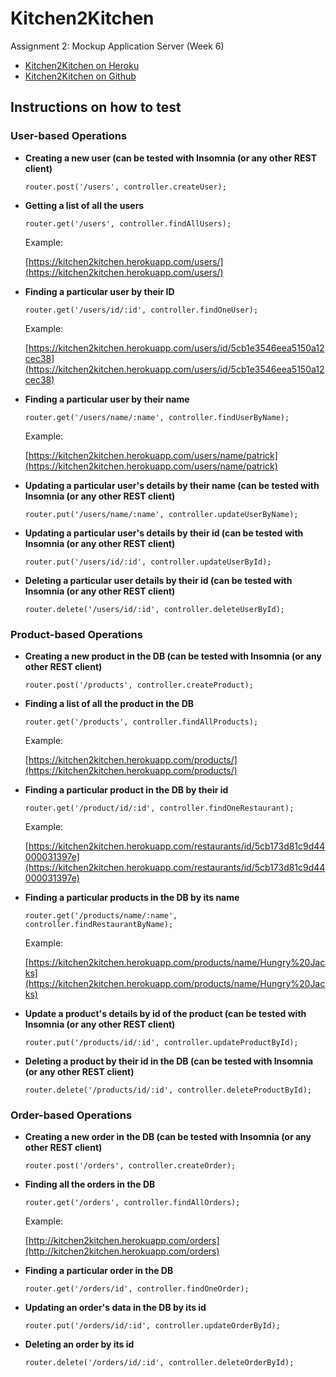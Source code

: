 # Kitchen2Kitchen

Assignment 2: Mockup Application Server (Week 6)

* [Kitchen2Kitchen on Heroku](https://kitchen2kitchen.herokuapp.com/) 
* [Kitchen2Kitchen on Github](https://github.com/masonhsieh/Web-Info/tree/master/Project)


## Instructions on how to test
### User-based Operations
* **Creating a new user (can be tested with Insomnia (or any other REST client)**

  ```router.post('/users', controller.createUser);```
 

* **Getting a list of all the users**

   ```router.get('/users', controller.findAllUsers);```
  
  Example:

  [https://kitchen2kitchen.herokuapp.com/users/](https://kitchen2kitchen.herokuapp.com/users/)
   

* **Finding a particular user by their ID**

   ```router.get('/users/id/:id', controller.findOneUser);```
  
  Example:

  [https://kitchen2kitchen.herokuapp.com/users/id/5cb1e3546eea5150a12cec38](https://kitchen2kitchen.herokuapp.com/users/id/5cb1e3546eea5150a12cec38)
     

* **Finding a particular user by their name**

   ```router.get('/users/name/:name', controller.findUserByName);```
  
  Example:

  [https://kitchen2kitchen.herokuapp.com/users/name/patrick](https://kitchen2kitchen.herokuapp.com/users/name/patrick)
     

* **Updating a particular user's details by their name (can be tested with Insomnia (or any other REST client)**

   ```router.put('/users/name/:name', controller.updateUserByName);```


* **Updating a particular user's details by their id (can be tested with Insomnia (or any other REST client)**

   ```router.put('/users/id/:id', controller.updateUserById);```
  

* **Deleting a particular user details by their id (can be tested with Insomnia (or any other REST client)**

   ```router.delete('/users/id/:id', controller.deleteUserById);```


### Product-based Operations
* **Creating a new product in the DB (can be tested with Insomnia (or any other REST client)**

  ```router.post('/products', controller.createProduct);```


* **Finding a list of all the product in the DB**

   ```router.get('/products', controller.findAllProducts);```
   
  Example:

  [https://kitchen2kitchen.herokuapp.com/products/](https://kitchen2kitchen.herokuapp.com/products/)


* **Finding a particular product in the DB by their id**

   ```router.get('/product/id/:id', controller.findOneRestaurant);```
   
  Example:

  [https://kitchen2kitchen.herokuapp.com/restaurants/id/5cb173d81c9d44000031397e](https://kitchen2kitchen.herokuapp.com/restaurants/id/5cb173d81c9d44000031397e)
   

* **Finding a particular products in the DB by its name**

   ```router.get('/products/name/:name', controller.findRestaurantByName);```
   
   Example:
   
   [https://kitchen2kitchen.herokuapp.com/products/name/Hungry%20Jacks](https://kitchen2kitchen.herokuapp.com/products/name/Hungry%20Jacks)

* **Update a product's details by id of the product (can be tested with Insomnia (or any other REST client)**

  ```router.put('/products/id/:id', controller.updateProductById);```


* **Deleting a product by their id in the DB (can be tested with Insomnia (or any other REST client)**

  ```router.delete('/products/id/:id', controller.deleteProductById);```


### Order-based Operations
* **Creating a new order in the DB (can be tested with Insomnia (or any other REST client)**

  ```router.post('/orders', controller.createOrder);```
  
  
* **Finding all the orders in the DB**

  ```router.get('/orders', controller.findAllOrders);```
  
  Example:
  
  [http://kitchen2kitchen.herokuapp.com/orders](http://kitchen2kitchen.herokuapp.com/orders)


* **Finding a particular order in the DB**

  ```router.get('/orders/id', controller.findOneOrder);```  


* **Updating an order's data in the DB by its id**

  ```router.put('/orders/id/:id', controller.updateOrderById);```


* **Deleting an order by its id**

  ```router.delete('/orders/id/:id', controller.deleteOrderById);```
